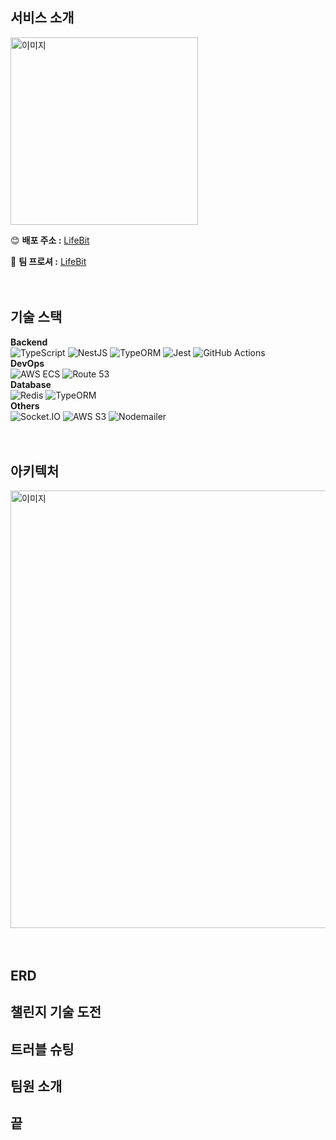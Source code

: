 ## 서비스 소개

<img width="300" alt="이미지" src="https://github.com/EarthMarvel/LifeBit/assets/74234719/9db64cb0-2f29-4c04-9710-5828e8a6bf0e">

😊 **배포 주소 :**  [LifeBit](https://lifebit-app.com/main)
<br>

🎉 **팀 프로셔 :** [LifeBit](https://www.notion.so/teamsparta/090ada5a49ea47569fd0091ddf49ada8?v=ffe985b3767049e1a3b5a9efe385b30b)
<br>
<br>
<br>

## 기술 스택

**Backend**  
  ![TypeScript](https://img.shields.io/badge/-TypeScript-3178C6?style=flat-square&logo=typescript&logoColor=white)
  ![NestJS](https://img.shields.io/badge/-NestJS-E0234E?style=flat-square&logo=nestjs&logoColor=white)
  ![TypeORM](https://img.shields.io/badge/-TypeORM-F37626?style=flat-square&logo=typeorm&logoColor=white)
  ![Jest](https://img.shields.io/badge/-Jest-C21325?style=flat-square&logo=jest&logoColor=white)
  ![GitHub Actions](https://img.shields.io/badge/-GitHub%20Actions-2088FF?style=flat-square&logo=github-actions&logoColor=white)
<br>
**DevOps**  
![AWS ECS](https://img.shields.io/badge/-AWS%20ECS-232F3E?style=flat-square&logo=amazon-aws&logoColor=white)
![Route 53](https://img.shields.io/badge/-Route%2053-232F3E?style=flat-square&logo=amazon-route53&logoColor=white)
<br>
**Database**  
![Redis](https://img.shields.io/badge/-Redis-DC382D?style=flat-square&logo=redis&logoColor=white)
![TypeORM](https://img.shields.io/badge/-TypeORM-F37626?style=flat-square&logo=typeorm&logoColor=white)
<br>
**Others**  
![Socket.IO](https://img.shields.io/badge/-Socket.IO-010101?style=flat-square&logo=socket.io&logoColor=white)
![AWS S3](https://img.shields.io/badge/-AWS%20S3-569A31?style=flat-square&logo=amazon-s3&logoColor=white)
![Nodemailer](https://img.shields.io/badge/-Nodemailer-009CAB?style=flat-square&logo=nodemailer&logoColor=white)
<br>
<br>
<br>


## 아키텍처
<img width="700" alt="이미지" src="https://github.com/EarthMarvel/LifeBit/assets/74234719/81b01882-90c7-44bc-ba34-d0281da3a85c">
<br>
<br>
<br>

## ERD


## 챌린지 기술 도전


## 트러블 슈팅


## 팀원 소개


## 끝
